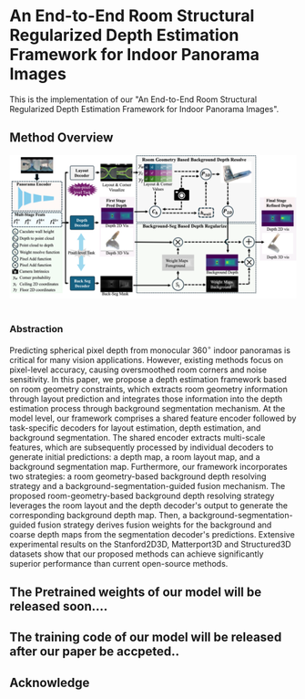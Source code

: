 # An End-to-End Room Structural Regularized Depth Estimation Framework for Indoor Panorama Images

This is the implementation of our "An End-to-End Room Structural Regularized Depth Estimation Framework for Indoor Panorama Images".


## Method Overview

<div align="center">
    <img src="./assets/framework_figure.png">
</div></br>



### Abstraction
Predicting spherical pixel depth from monocular $360^{\circ}$ indoor panoramas is critical for many vision applications. However, existing methods focus on pixel-level accuracy, causing oversmoothed room corners and noise sensitivity. In this paper, we propose a depth estimation framework based on room geometry constraints, which extracts room geometry information through layout prediction and integrates those information into the depth estimation process through background segmentation mechanism. At the model level, our framework comprises a shared feature encoder followed by task-specific decoders for layout estimation, depth estimation, and background segmentation. The shared encoder extracts multi-scale features, which are subsequently processed by individual decoders to generate initial predictions: a depth map, a room layout map, and a background segmentation map. Furthermore, our framework incorporates two strategies: a room geometry-based background depth resolving strategy and a background-segmentation-guided fusion mechanism. The proposed room-geometry-based background depth resolving strategy leverages the room layout and the depth decoder's output to generate the corresponding background depth map. Then, a background-segmentation-guided fusion strategy derives fusion weights for the background and coarse depth maps from the segmentation decoder's predictions.  Extensive experimental results on the Stanford2D3D, Matterport3D and Structured3D datasets show that our proposed methods can achieve significantly superior performance than current open-source methods. 



## The Pretrained weights of our model will be released soon....

## The training code of our model will be released after our paper be accpeted..

## Acknowledge
